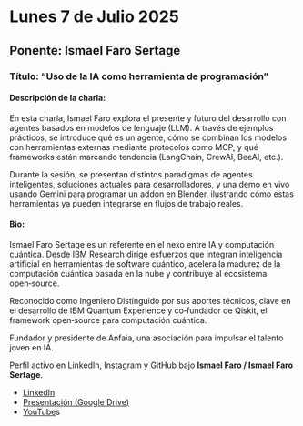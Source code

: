 # Lunes 7 de Julio 2025

## Ponente: Ismael Faro Sertage

### Título: “Uso de la IA como herramienta de programación”

#### Descripción de la charla:

En esta charla, Ismael Faro explora el presente y futuro del desarrollo con agentes basados en modelos de lenguaje (LLM). A través de ejemplos prácticos, se introduce qué es un agente, cómo se combinan los modelos con herramientas externas mediante protocolos como MCP, y qué frameworks están marcando tendencia (LangChain, CrewAI, BeeAI, etc.).

Durante la sesión, se presentan distintos paradigmas de agentes inteligentes, soluciones actuales para desarrolladores, y una demo en vivo usando Gemini para programar un addon en Blender, ilustrando cómo estas herramientas ya pueden integrarse en flujos de trabajo reales.

#### Bio:

Ismael Faro Sertage es un referente en el nexo entre IA y computación cuántica. Desde IBM Research dirige esfuerzos que integran inteligencia artificial en herramientas de software cuántico, acelera la madurez de la computación cuántica basada en la nube y contribuye al ecosistema open‑source. 

Reconocido como Ingeniero Distinguido por sus aportes técnicos, clave en el desarrollo de IBM Quantum Experience y co‑fundador de Qiskit, el framework open‑source para computación cuántica.

Fundador y presidente de Anfaia, una asociación para impulsar el talento joven en IA.

Perfil activo en LinkedIn, Instagram y GitHub bajo **Ismael Faro / Ismael Faro Sertage**.

- [LinkedIn](https://www.linkedin.com/in/ismaelfaro)
- [Presentación (Google Drive)](https://drive.google.com/file/d/1u-IfwTfsoB-I_OBBzMFa-9WIoINu3EPG/view?usp=share_link)
- [YouTube](https://youtu.be/YVTPp-r67h8?feature=shared)s
